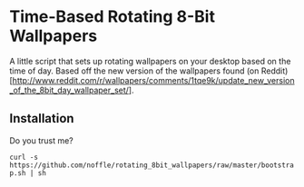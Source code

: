 Time-Based Rotating 8-Bit Wallpapers
====================================

A little script that sets up rotating wallpapers on your desktop based on the
time of day. Based off the new version of the wallpapers found (on Reddit)[http://www.reddit.com/r/wallpapers/comments/1tqe9k/update_new_version_of_the_8bit_day_wallpaper_set/].

Installation
-------------
Do you trust me?

`curl -s https://github.com/noffle/rotating_8bit_wallpapers/raw/master/bootstrap.sh | sh`
